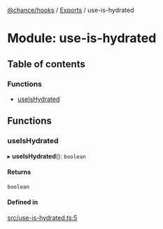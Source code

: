 [@chance/hooks](../README.md) / [Exports](../modules.md) / use-is-hydrated

# Module: use-is-hydrated

## Table of contents

### Functions

- [useIsHydrated](use_is_hydrated.md#useishydrated)

## Functions

### useIsHydrated

▸ **useIsHydrated**(): `boolean`

#### Returns

`boolean`

#### Defined in

[src/use-is-hydrated.ts:5](https://github.com/chaance/hooks/blob/8221fb1/src/use-is-hydrated.ts#L5)
